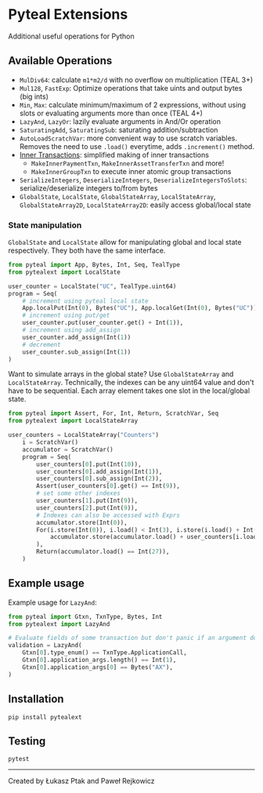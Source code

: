 # Pyteal Extensions
Additional useful operations for Python

## Available Operations
- `MulDiv64`: calculate `m1*m2/d` with no overflow on multiplication (TEAL 3+)
- `Mul128`, `FastExp`: Optimize operations that take uints and output bytes (big ints)
- `Min`, `Max`: calculate minimum/maximum of 2 expressions, without using slots or evaluating arguments more than once (TEAL 4+)
- `LazyAnd`, `LazyOr`: lazily evaluate arguments in And/Or operation
- `SaturatingAdd`, `SaturatingSub`: saturating addition/subtraction
- `AutoLoadScratchVar`: more convenient way to use scratch variables. Removes the need to use `.load()` everytime, adds `.increment()` method.
- [Inner Transactions](https://github.com/ulamlabs/pytealext/blob/main/docs/inner_transactions.md): simplified making of inner transactions
    - `MakeInnerPaymentTxn`, `MakeInnerAssetTransferTxn` and more!
    - `MakeInnerGroupTxn` to execute inner atomic group transactions
- `SerializeIntegers`, `DeserializeIntegers`, `DeserializeIntegersToSlots`: serialize/deserialize integers to/from bytes
- `GlobalState`, `LocalState`, `GlobalStateArray`, `LocalStateArray`, `GlobalStateArray2D`, `LocalStateArray2D`: easily access global/local state

### State manipulation
`GlobalState` and `LocalState` allow for manipulating global and local state respectively.
They both have the same interface.
```python
from pyteal import App, Bytes, Int, Seq, TealType
from pytealext import LocalState

user_counter = LocalState("UC", TealType.uint64)
program = Seq(
    # increment using pyteal local state
    App.localPut(Int(0), Bytes("UC"), App.localGet(Int(0), Bytes("UC")) + Int(1)),
    # increment using put/get
    user_counter.put(user_counter.get() + Int(1)),
    # increment using add_assign
    user_counter.add_assign(Int(1))
    # decrement
    user_counter.sub_assign(Int(1))
)
```

Want to simulate arrays in the global state? Use `GlobalStateArray` and `LocalStateArray`.
Technically, the indexes can be any uint64 value and don't have to be sequential.
Each array element takes one slot in the local/global state.
```python
from pyteal import Assert, For, Int, Return, ScratchVar, Seq
from pytealext import LocalStateArray

user_counters = LocalStateArray("Counters")
    i = ScratchVar()
    accumulator = ScratchVar()
    program = Seq(
        user_counters[0].put(Int(10)),
        user_counters[0].add_assign(Int(1)),
        user_counters[0].sub_assign(Int(2)),
        Assert(user_counters[0].get() == Int(9)),
        # set some other indexes
        user_counters[1].put(Int(9)),
        user_counters[2].put(Int(9)),
        # Indexes can also be accessed with Exprs
        accumulator.store(Int(0)),
        For(i.store(Int(0)), i.load() < Int(3), i.store(i.load() + Int(1))).Do(
            accumulator.store(accumulator.load() + user_counters[i.load()].get())
        ),
        Return(accumulator.load() == Int(27)),
    )
```

## Example usage
Example usage for `LazyAnd`:
```python
from pyteal import Gtxn, TxnType, Bytes, Int
from pytealext import LazyAnd

# Evaluate fields of some transaction but don't panic if an argument down the line would panic
validation = LazyAnd(
    Gtxn[0].type_enum() == TxnType.ApplicationCall,
    Gtxn[0].application_args.length() == Int(1),
    Gtxn[0].application_args[0] == Bytes("AX"),
)
```

## Installation
`pip install pytealext`

## Testing
`pytest`

-------
Created by Łukasz Ptak and Paweł Rejkowicz
